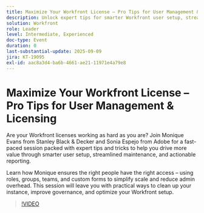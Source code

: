```yaml
---
title: Maximize Your Workfront License – Pro Tips for User Management & Licensing
description: Unlock expert tips for smarter Workfront user setup, streamlined license management, and improved governance to maximize value and efficiency.
solution: Workfront
role: Leader
level: Intermediate, Experienced
doc-type: Event
duration: 0
last-substantial-update: 2025-09-09
jira: KT-19095
exl-id: aac8a3d4-ba6b-4661-ae21-11971e4a79e8
---
```

# Maximize Your Workfront License – Pro Tips for User Management & Licensing

Are your Workfront licenses working as hard as you are? Join Monique Evans from Stanley Black & Decker and Sonia Espejo from Adobe for a fast-paced session packed with expert tips and tricks to help you drive more value through smarter user setup, streamlined maintenance, and actionable reporting.

Learn how Monique ensures the right people have the right access – using roles, groups, teams, and custom forms to simplify scale and reduce admin overhead. This session will leave you with practical ways to clean up your instance, improve governance, and optimize your Workfront setup.

>[!VIDEO](https://video.tv.adobe.com/v/3473945/?learn=on&enablevpops)
